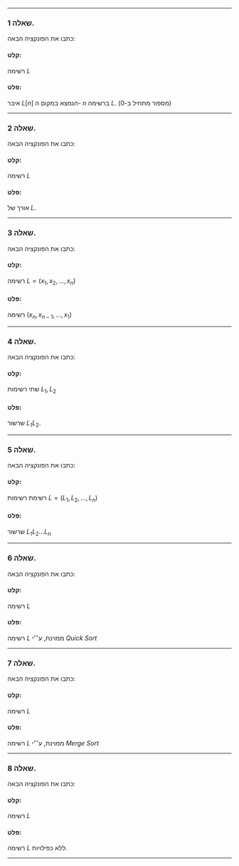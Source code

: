 ___
### שאלה 1.

כתבו את הפונקציה הבאה:
#### קלט:
רשימה $L$
#### פלט:
איבר 
$L[n]$
הנמצא במקום ה-
$n$
ברשימה 
$L$.
(מספור מתחיל ב-0)
___
### שאלה 2.

כתבו את הפונקציה הבאה:
#### קלט:
רשימה $L$
#### פלט:
אורך של $L$.
___
### שאלה 3.

כתבו את הפונקציה הבאה:
#### קלט:
רשימה 
$L = (x_1, x_2, \ldots, x_n)$
#### פלט:
רשימה 
$(x_n, x_{n-1}, \ldots, x_1)$
___
### שאלה 4.

כתבו את הפונקציה הבאה:
#### קלט:
שתי רשימות
$L_1, L_2$

#### פלט:
שרשור
$L_1L_2$.
___
### שאלה 5.

כתבו את הפונקציה הבאה:
#### קלט:
רשימת רשימות 
$L = (L_1, L_2, \ldots, L_n)$
#### פלט:
שרשור
$L_1L_2 \ldots L_n$
___
### שאלה 6.

כתבו את הפונקציה הבאה:
#### קלט:
רשימה 
$L$
#### פלט:
רשימה
$L$
ממוינת, ע׳׳י 
$Quick~Sort$
___
### שאלה 7.

כתבו את הפונקציה הבאה:
#### קלט:
רשימה 
$L$
#### פלט:
רשימה
$L$
ממוינת, ע׳׳י 
$Merge~Sort$
___
### שאלה 8.

כתבו את הפונקציה הבאה:
#### קלט:
רשימה 
$L$
#### פלט:
רשימה
$L$
ללא כפילויות.
___
